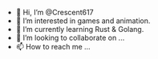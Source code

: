 - 👋 Hi, I’m @Crescent617
- 👀 I’m interested in games and animation.
- 🌱 I’m currently learning Rust & Golang.
- 💞️ I’m looking to collaborate on ...
- 📫 How to reach me ...

<!---
Crescent617/Crescent617 is a ✨ special ✨ repository because its `README.md` (this file) appears on your GitHub profile.
You can click the Preview link to take a look at your changes.
--->
